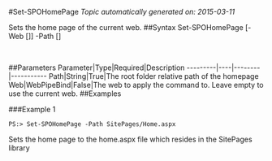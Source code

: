 #Set-SPOHomePage
*Topic automatically generated on: 2015-03-11*

Sets the home page of the current web.
##Syntax
    Set-SPOHomePage [-Web [<WebPipeBind>]] -Path [<String>]

&nbsp;

##Parameters
Parameter|Type|Required|Description
---------|----|--------|-----------
Path|String|True|The root folder relative path of the homepage
Web|WebPipeBind|False|The web to apply the command to. Leave empty to use the current web.
##Examples

###Example 1
    
    PS:> Set-SPOHomePage -Path SitePages/Home.aspx

Sets the home page to the home.aspx file which resides in the SitePages library
